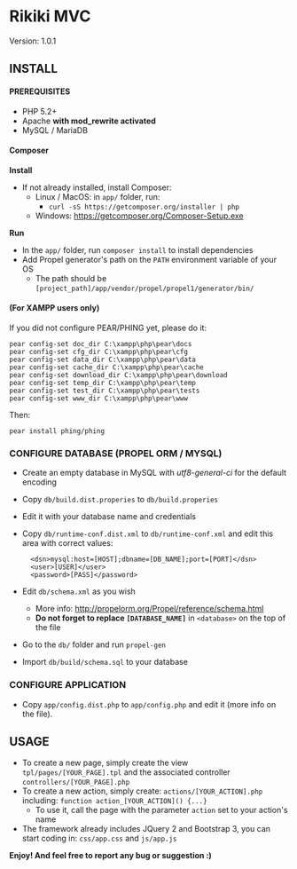 # Rikiki MVC
Version: 1.0.1

## INSTALL

#### PREREQUISITES
- PHP 5.2+
- Apache **with mod_rewrite activated**
- MySQL / MariaDB

#### Composer

**Install**
- If not already installed, install Composer:
  - Linux / MacOS: in `app/` folder, run:
    - `curl -sS https://getcomposer.org/installer | php`
  - Windows: https://getcomposer.org/Composer-Setup.exe

**Run**
- In the `app/` folder, run `composer install` to install dependencies
- Add Propel generator's path on the `PATH` environment variable of your OS
  - The path should be `[project_path]/app/vendor/propel/propel1/generator/bin/`

#### (For XAMPP users only)
If you did not configure PEAR/PHING yet, please do it:

    pear config-set doc_dir C:\xampp\php\pear\docs
    pear config-set cfg_dir C:\xampp\php\pear\cfg
    pear config-set data_dir C:\xampp\php\pear\data
    pear config-set cache_dir C:\xampp\php\pear\cache
    pear config-set download_dir C:\xampp\php\pear\download
    pear config-set temp_dir C:\xampp\php\pear\temp
    pear config-set test_dir C:\xampp\php\pear\tests
    pear config-set www_dir C:\xampp\php\pear\www

Then:

    pear install phing/phing

### CONFIGURE DATABASE (PROPEL ORM / MYSQL)

- Create an empty database in MySQL with _utf8-general-ci_ for the default encoding
- Copy `db/build.dist.properies` to `db/build.properies`
- Edit it with your database name and credentials
- Copy `db/runtime-conf.dist.xml` to `db/runtime-conf.xml` and edit this area with correct values:

        <dsn>mysql:host=[HOST];dbname=[DB_NAME];port=[PORT]</dsn>
        <user>[USER]</user>
        <password>[PASS]</password>

- Edit `db/schema.xml` as you wish
  - More info: http://propelorm.org/Propel/reference/schema.html
  - **Do not forget to replace `[DATABASE_NAME]`** in `<database>` on the top of the file

- Go to the `db/` folder and run `propel-gen`
- Import `db/build/schema.sql` to your database

### CONFIGURE APPLICATION

- Copy `app/config.dist.php` to `app/config.php` and edit it (more info on the file).

## USAGE

- To create a new page, simply create the view `tpl/pages/[YOUR_PAGE].tpl` and the associated controller `controllers/[YOUR_PAGE].php`
- To create a new action, simply create: `actions/[YOUR_ACTION].php` including: `function action_[YOUR_ACTION]() {...}`
  - To use it, call the page with the parameter `action` set to your action's name
- The framework already includes JQuery 2 and Bootstrap 3, you can start coding in: `css/app.css` and `js/app.js`

**Enjoy! And feel free to report any bug or suggestion :)**

